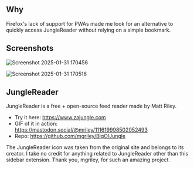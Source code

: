 ## Why

Firefox's lack of support for PWAs made me look for an alternative to quickly access JungleReader without relying on a simple bookmark.

## Screenshots

![Screenshot 2025-01-31 170456](https://github.com/user-attachments/assets/068da2bf-13e2-447c-a8c8-b28626a3c3f3)

![Screenshot 2025-01-31 170516](https://github.com/user-attachments/assets/294faba6-41fd-49b1-9dd1-685d6df13133)

## JungleReader

JungleReader is a free + open-source feed reader made by Matt Riley.

- Try it here: https://www.zajungle.com
- GIF of it in action: https://mastodon.social/@mriley/111619998502052493
- Repo: https://github.com/mgriley/BigOlJungle

The JungleReader icon was taken from the original site and belongs to its creator. I take no credit for anything related to JungleReader other than this sidebar extension. Thank you, mgriley, for such an amazing project.
